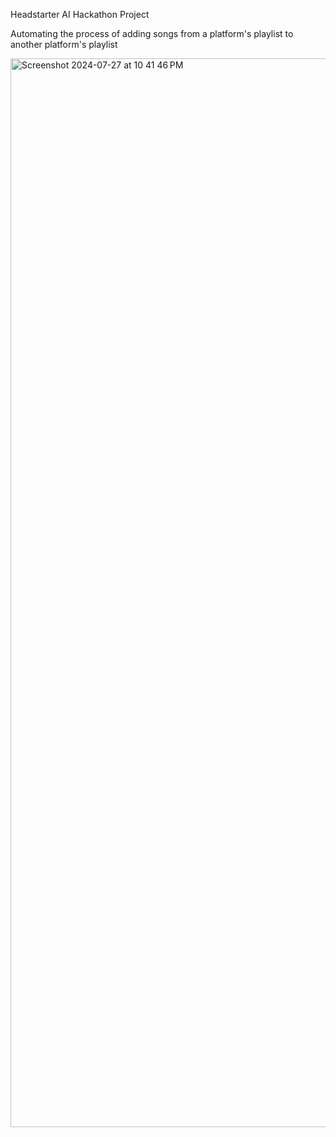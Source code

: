 Headstarter AI Hackathon Project

Automating the process of adding songs from a platform's playlist to another platform's playlist

<img width="1710" alt="Screenshot 2024-07-27 at 10 41 46 PM" src="https://github.com/user-attachments/assets/1b5a6752-757a-4f48-98ed-771909d22256">
